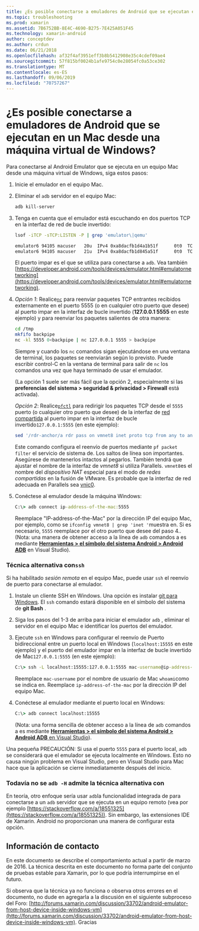 ```yaml
---
title: ¿Es posible conectarse a emuladores de Android que se ejecutan en un Mac desde una máquina virtual de Windows?
ms.topic: troubleshooting
ms.prod: xamarin
ms.assetid: 7B6752BB-8E4C-4690-B275-7E425A051F45
ms.technology: xamarin-android
author: conceptdev
ms.author: crdun
ms.date: 06/21/2018
ms.openlocfilehash: af32f4af3951eff3b8b5412908e35c4cdef09ae4
ms.sourcegitcommit: 57f815bf0024b1afe9754c0e28054fc0a53ce302
ms.translationtype: MT
ms.contentlocale: es-ES
ms.lasthandoff: 09/06/2019
ms.locfileid: "70757267"
---
```

# <a name="is-it-possible-to-connect-to-android-emulators-running-on-a-mac-from-a-windows-vm"></a>¿Es posible conectarse a emuladores de Android que se ejecutan en un Mac desde una máquina virtual de Windows?

Para conectarse al Android Emulator que se ejecuta en un equipo Mac desde una máquina virtual de Windows, siga estos pasos:

1. Inicie el emulador en el equipo Mac.

2. Eliminar el `adb` servidor en el equipo Mac:

    ```bash
    adb kill-server
    ```

3. Tenga en cuenta que el emulador está escuchando en dos puertos TCP en la interfaz de red de bucle invertido:

    ```bash
    lsof -iTCP -sTCP:LISTEN -P | grep 'emulator\|qemu'

    emulator6 94105 macuser   20u  IPv4 0xa8dacfb1d4a1b51f      0t0  TCP localhost:5555 (LISTEN)
    emulator6 94105 macuser   21u  IPv4 0xa8dacfb1d845a51f      0t0  TCP localhost:5554 (LISTEN)
    ```

    El puerto impar es el que se utiliza para conectarse a `adb`. Vea también [https://developer.android.com/tools/devices/emulator.html#emulatornetworking](https://developer.android.com/tools/devices/emulator.html#emulatornetworking).

4. _Opción 1_: Realice[`nc`](https://developer.apple.com/library/mac/documentation/Darwin/Reference/ManPages/man1/nc.1.html)
    para reenviar paquetes TCP entrantes recibidos externamente en el puerto 5555 (o en cualquier otro puerto que desee) al puerto impar en la interfaz de bucle invertido (**127.0.0.1 5555** en este ejemplo) y para reenviar los paquetes salientes de otra manera:

    ```bash
    cd /tmp
    mkfifo backpipe
    nc -kl 5555 0<backpipe | nc 127.0.0.1 5555 > backpipe
    ```

    Siempre y cuando los `nc` comandos sigan ejecutándose en una ventana de terminal, los paquetes se reenviarán según lo previsto. Puede escribir control-C en la ventana de terminal para salir de `nc` los comandos una vez que haya terminado de usar el emulador.

    (La opción 1 suele ser más fácil que la opción 2, especialmente si las **preferencias del sistema > seguridad & privacidad > Firewall** está activada). 

    _Opción 2_: Realice[`pfctl`](https://developer.apple.com/library/mac/documentation/Darwin/Reference/ManPages/man8/pfctl.8.html)
    para redirigir los paquetes TCP desde el `5555` puerto (o cualquier otro puerto que desee) de la interfaz de [red compartida](http://kb.parallels.com/en/4948) al puerto impar en la interfaz de bucle invertido`127.0.0.1:5555` (en este ejemplo):

    ```bash
    sed '/rdr-anchor/a rdr pass on vmnet8 inet proto tcp from any to any port 5555 -> 127.0.0.1 port 5555' /etc/pf.conf | sudo pfctl -ef -
    ```

    Este comando configura el reenvío de puertos mediante `pf packet filter` el servicio de sistema de. Los saltos de línea son importantes. Asegúrese de mantenerlos intactos al pegarlos. También tendrá que ajustar el nombre de la interfaz de *vmnet8* si utiliza Parallels. `vmnet8`es el nombre del *dispositivo NAT* especial para el modo de *redes compartidas* en la fusión de VMware. Es probable que la interfaz de red adecuada en Parallels sea [vnic0](http://download.parallels.com/doc/psbm/en/Parallels_Server_Bare_Metal_Users_Guide/29258.htm).

5. Conéctese al emulador desde la máquina Windows:

    ```cmd
    C:\> adb connect ip-address-of-the-mac:5555
    ```

    Reemplace "IP-address-of-the-Mac" por la dirección IP del equipo Mac, por ejemplo, como se `ifconfig vmnet8 | grep 'inet '`muestra en. Si es necesario, `5555` reemplace por el otro puerto que desee del paso 4.\. (Nota: una manera de obtener acceso a la línea de `adb` comandos a es mediante [**Herramientas > el símbolo del sistema Android > Android ADB**](~/cross-platform/troubleshooting/questions/version-logs.md#adb-logcat) en Visual Studio).

### <a name="alternate-technique-using-ssh"></a>Técnica alternativa con`ssh`

Si ha habilitado _sesión remota_ en el equipo Mac, puede usar `ssh` el reenvío de puerto para conectarse al emulador.

1. Instale un cliente SSH en Windows. Una opción es instalar [git para Windows](https://git-for-windows.github.io/). El `ssh` comando estará disponible en el símbolo del sistema de **git Bash** .

2. Siga los pasos del 1-3 de arriba para iniciar el emulador `adb` , eliminar el servidor en el equipo Mac e identificar los puertos del emulador.

3. Ejecute `ssh` en Windows para configurar el reenvío de Puerto bidireccional entre un puerto local en Windows (`localhost:15555` en este ejemplo) y el puerto del emulador impar en la interfaz de bucle invertido de Mac`127.0.0.1:5555` (en este ejemplo):

    ```cmd 
    C:\> ssh -L localhost:15555:127.0.0.1:5555 mac-username@ip-address-of-the-mac
    ```

    Reemplace `mac-username` por el nombre de usuario de Mac `whoami`como se indica en. Reemplace `ip-address-of-the-mac` por la dirección IP del equipo Mac.

4. Conéctese al emulador mediante el puerto local en Windows:

    ```cmd
    C:\> adb connect localhost:15555
    ```

    (Nota: una forma sencilla de obtener acceso a la línea de `adb` comandos a es mediante [ **Herramientas > el símbolo del sistema Android > Android ADB** en Visual Studio](~/cross-platform/troubleshooting/questions/version-logs.md#adb-logcat)).

Una pequeña PRECAUCIÓN: Si usa el puerto `5555` para el puerto local, `adb` se considerará que el emulador se ejecuta localmente en Windows. Esto no causa ningún problema en Visual Studio, pero en Visual Studio para Mac hace que la aplicación se cierre inmediatamente después del inicio.

### <a name="alternate-technique-using-adb--h-is-not-yet-supported"></a>Todavía no se `adb -H` admite la técnica alternativa con

En teoría, otro enfoque sería usar `adb`la funcionalidad integrada de para conectarse a un `adb` servidor que se ejecuta en un equipo remoto (vea por ejemplo [https://stackoverflow.com/a/18551325](https://stackoverflow.com/a/18551325)).
Sin embargo, las extensiones IDE de Xamarin. Android no proporcionan una manera de configurar esta opción.

## <a name="contact-information"></a>Información de contacto

En este documento se describe el comportamiento actual a partir de marzo de 2016. La técnica descrita en este documento no forma parte del conjunto de pruebas estable para Xamarin, por lo que podría interrumpirse en el futuro.

Si observa que la técnica ya no funciona o observa otros errores en el documento, no dude en agregarla a la discusión en el siguiente subproceso del Foro: [http://forums.xamarin.com/discussion/33702/android-emulator-from-host-device-inside-windows-vm](http://forums.xamarin.com/discussion/33702/android-emulator-from-host-device-inside-windows-vm).
Gracias
